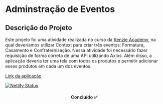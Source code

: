 # Adminstração de Eventos

## Descrição do Projeto

<p>
Este projeto foi uma atividade realizada no curso da <a href="https://kenzie.com.br/">Kenzie Academy</a>, na qual deveríamos utilizar Context para criar três eventos: Formatura, Casamento e Confraternização. Nessa atividade foi necessário fazer requisição de forma correta de uma API utilizando Axios. Além disso, a aplicação deveria ter uma tela com todos os produtos e permitir adicionar esses produtos em cada um dos eventos.
</p>

<a href="https://adm-events.netlify.app/" target="_blank" >Link da aplicação</a>

[![Netlify Status](https://api.netlify.com/api/v1/badges/805c80ad-62e6-4923-abc6-a8dda32ded1c/deploy-status)](https://app.netlify.com/sites/adm-events/deploys)
<h4 align="center"> 
	Concluído ✅ 
  </h4>


